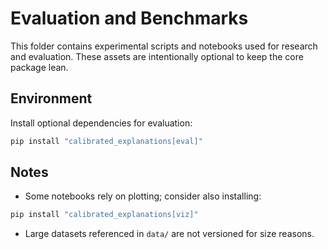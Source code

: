 # Evaluation and Benchmarks

This folder contains experimental scripts and notebooks used for research and evaluation. These assets are intentionally optional to keep the core package lean.

## Environment

Install optional dependencies for evaluation:

```powershell
pip install "calibrated_explanations[eval]"
```

## Notes

- Some notebooks rely on plotting; consider also installing:

```powershell
pip install "calibrated_explanations[viz]"
```

- Large datasets referenced in `data/` are not versioned for size reasons.
